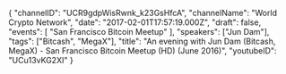 {
    "channelID": "UCR9gdpWisRwnk_k23GsHfcA",
    "channelName": "World Crypto Network",
    "date": "2017-02-01T17:57:19.000Z",
    "draft": false,
    "events": [
        "San Francisco Bitcoin Meetup"
    ],
    "speakers": ["Jun Dam"],
    "tags": ["Bitcash", "MegaX"],
    "title": "An evening with Jun Dam (Bitcash, MegaX) - San Francisco Bitcoin Meetup (HD) (June 2016)",
    "youtubeID": "UCu13vKG2XI"
}

